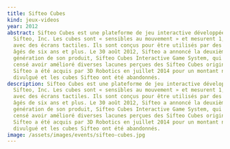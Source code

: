 ```yaml
---
title: Sifteo Cubes
kind: jeux-videos
year: 2012
abstract: Sifteo Cubes est une plateforme de jeu interactive développée par
  Sifteo, Inc. Les cubes sont « sensibles au mouvement » et mesurent 1,5 pouces
  avec des écrans tactiles. Ils sont conçus pour être utilisés par des joueurs
  âgés de six ans et plus. Le 30 août 2012, Sifteo a annoncé la deuxième
  génération de son produit, Sifteo Cubes Interactive Game System, qui était
  censé avoir amélioré diverses lacunes perçues des Sifteo Cubes originaux.
  Sifteo a été acquis par 3D Robotics en juillet 2014 pour un montant non
  divulgué et les cubes Sifteo ont été abandonnés.
description: Sifteo Cubes est une plateforme de jeu interactive développée par
  Sifteo, Inc. Les cubes sont « sensibles au mouvement » et mesurent 1,5 pouces
  avec des écrans tactiles. Ils sont conçus pour être utilisés par des joueurs
  âgés de six ans et plus. Le 30 août 2012, Sifteo a annoncé la deuxième
  génération de son produit, Sifteo Cubes Interactive Game System, qui était
  censé avoir amélioré diverses lacunes perçues des Sifteo Cubes originaux.
  Sifteo a été acquis par 3D Robotics en juillet 2014 pour un montant non
  divulgué et les cubes Sifteo ont été abandonnés.
image: /assets/images/events/sifteo-cubes.jpg
---
```

